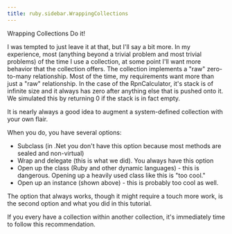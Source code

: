 ```yaml
---
title: ruby.sidebar.WrappingCollections
---
```

<span class="sidebar_title"> Wrapping Collections</span>
Do it!

I was tempted to just leave it at that, but I'll say a bit more. In my experience, most (anything beyond a trivial problem and most trivial problems) of the time I use a collection, at some point I'll want more behavior that the collection offers. The collection implements a "raw" zero-to-many relationship. Most of the time, my requirements want more than just a "raw" relationship. In the case of the RpnCalculator, it's stack is of infinite size and it always has zero after anything else that is pushed onto it. We simulated this by returning 0 if the stack is in fact empty.

It is nearly always a good idea to augment a system-defined collection with your own flair. 

When you do, you have several options:
* Subclass (in .Net you don't have this option because most methods are sealed and non-virtual)
* Wrap and delegate (this is what we did). You always have this option
* Open up the class (Ruby and other dynamic languages) - this is dangerous. Opening up a heavily used class like this is "too cool."
* Open up an instance (shown above) - this is probably too cool as well.

The option that always works, though it might require a touch more work, is the second option and what you did in this tutorial.

If you every have a collection within another collection, it's immediately time to follow this recommendation.
 
